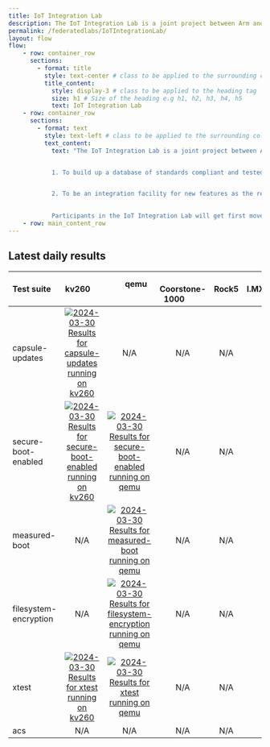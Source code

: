 ```yaml
---
title: IoT Integration Lab
description: The IoT Integration Lab is a joint project between Arm and Linaro to create interoperability between vendors creating embedded Linux products. 
permalink: /federatedlabs/IoTIntegrationLab/
layout: flow
flow:
    - row: container_row
      sections:
        - format: title
          style: text-center # class to be applied to the surrounding column
          title_content:
            style: display-3 # class to be applied to the heading tag
            size: h1 # Size of the heading e.g h1, h2, h3, h4, h5
            text: IoT Integration Lab
    - row: container_row
      sections:
        - format: text
          style: text-left # class to be applied to the surrounding column
          text_content:
            text: "The IoT Integration Lab is a joint project between Arm and Linaro to create interoperability between vendors creating embedded Linux products. The objective is two fold:


            1. To build up a database of standards compliant and tested SoCs, boards, OSes, and CSP agents that can be used by vendors to certify their products as compliant and can be used in their own product marketing


            2. To be an integration facility for new features as the relevant standards evolve to make sure new requirements are fit for purpose before they are deployed

            
            Participants in the IoT Integration Lab will get first mover advantage by being involved in the development of new features and receiving early notification of any integration problems."
    - row: main_content_row
---
```

## Latest daily results

| Test suite | &nbsp; &nbsp; &nbsp; &nbsp; kv260 &nbsp; &nbsp; &nbsp; &nbsp; | &nbsp; &nbsp; &nbsp; &nbsp; qemu &nbsp; &nbsp; &nbsp; &nbsp; | &nbsp; &nbsp; &nbsp; &nbsp; Coorstone-1000 &nbsp; &nbsp; &nbsp; &nbsp; | &nbsp; &nbsp; &nbsp; &nbsp; Rock5 &nbsp; &nbsp; &nbsp; &nbsp; | &nbsp; &nbsp; &nbsp; &nbsp; I.MX8.MINI &nbsp; &nbsp; &nbsp; &nbsp; |
|:---|:---:|:---:|:---:|:---:|:---:|
| capsule-updates | [![2024-03-30 Results for capsule-updates running on kv260](https://qa-reports.linaro.org/blueprints/nightly/build/latest-finished/badge?environment=kv260&suite=capsule-updates&passrate&title&hide_zeros=1)](https://qa-reports.linaro.org/blueprints/nightly/build/2024-03-30/testrun/23240169/suite/capsule-updates/tests/ "2024-03-30 Results for capsule-updates running on kv260") | N/A | N/A | N/A | N/A |
| secure-boot-enabled | [![2024-03-30 Results for secure-boot-enabled running on kv260](https://qa-reports.linaro.org/blueprints/nightly/build/latest-finished/badge?environment=kv260&suite=secure-boot-enabled&passrate&title&hide_zeros=1)](https://qa-reports.linaro.org/blueprints/nightly/build/2024-03-30/testrun/23240169/suite/secure-boot-enabled/tests/ "2024-03-30 Results for secure-boot-enabled running on kv260") | [![2024-03-30 Results for secure-boot-enabled running on qemu](https://qa-reports.linaro.org/blueprints/nightly/build/latest-finished/badge?environment=qemu&suite=secure-boot-enabled&passrate&title&hide_zeros=1)](https://qa-reports.linaro.org/blueprints/nightly/build/2024-03-30/testrun/23240155/suite/secure-boot-enabled/tests/ "2024-03-30 Results for secure-boot-enabled running on qemu") | N/A | N/A | N/A |
| measured-boot | N/A | [![2024-03-30 Results for measured-boot running on qemu](https://qa-reports.linaro.org/blueprints/nightly/build/latest-finished/badge?environment=qemu&suite=measured-boot&passrate&title&hide_zeros=1)](https://qa-reports.linaro.org/blueprints/nightly/build/2024-03-30/testrun/23240155/suite/measured-boot/tests/ "2024-03-30 Results for measured-boot running on qemu") | N/A | N/A | N/A |
| filesystem-encryption | N/A | [![2024-03-30 Results for filesystem-encryption running on qemu](https://qa-reports.linaro.org/blueprints/nightly/build/latest-finished/badge?environment=qemu&suite=filesystem-encryption&passrate&title&hide_zeros=1)](https://qa-reports.linaro.org/blueprints/nightly/build/2024-03-30/testrun/23240155/suite/filesystem-encryption/tests/ "2024-03-30 Results for filesystem-encryption running on qemu") | N/A | N/A | N/A |
| xtest | [![2024-03-30 Results for xtest running on kv260](https://qa-reports.linaro.org/blueprints/nightly/build/latest-finished/badge?environment=kv260&suite=xtest&passrate&title&hide_zeros=1)](https://qa-reports.linaro.org/blueprints/nightly/build/2024-03-30/testrun/23240169/suite/xtest/tests/ "2024-03-30 Results for xtest running on kv260") | [![2024-03-30 Results for xtest running on qemu](https://qa-reports.linaro.org/blueprints/nightly/build/latest-finished/badge?environment=qemu&suite=xtest&passrate&title&hide_zeros=1)](https://qa-reports.linaro.org/blueprints/nightly/build/2024-03-30/testrun/23240155/suite/xtest/tests/ "2024-03-30 Results for xtest running on qemu") | N/A | N/A | N/A |
| acs | N/A | N/A | N/A | N/A | N/A |
